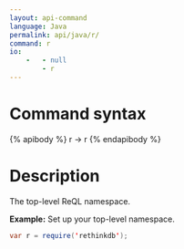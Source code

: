 ```yaml
---
layout: api-command
language: Java
permalink: api/java/r/
command: r
io:
    -   - null
        - r
---
```


# Command syntax #

{% apibody %}
r &rarr; r
{% endapibody %}

# Description #

The top-level ReQL namespace.

__Example:__ Set up your top-level namespace.

```java
var r = require('rethinkdb');
```
